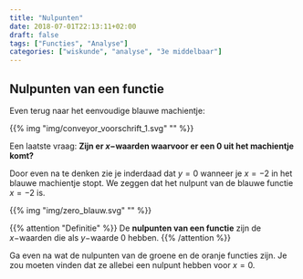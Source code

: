 ```yaml
---
title: "Nulpunten"
date: 2018-07-01T22:13:11+02:00
draft: false
tags: ["Functies", "Analyse"]
categories: ["wiskunde", "analyse", "3e middelbaar"]
---
```

## Nulpunten van een functie
Even terug naar het eenvoudige blauwe machientje:

{{% img "img/conveyor_voorschrift_1.svg" "" %}}

Een laatste vraag: **Zijn er $x-$waarden waarvoor er een $0$ uit het machientje komt?**

Door even na te denken zie je inderdaad dat $y=0$ wanneer je $x=-2$ in het
blauwe machientje stopt. We zeggen dat het nulpunt van de blauwe functie $x=-2$
is.

{{% img "img/zero_blauw.svg" "" %}}

{{% attention "Definitie" %}}
De **nulpunten van een functie** zijn de $x-$waarden die als $y-$waarde $0$
hebben.
{{% /attention %}}


Ga even na wat de nulpunten van de groene en de oranje functies zijn. Je zou
moeten vinden dat ze allebei een nulpunt hebben voor $x=0$.


